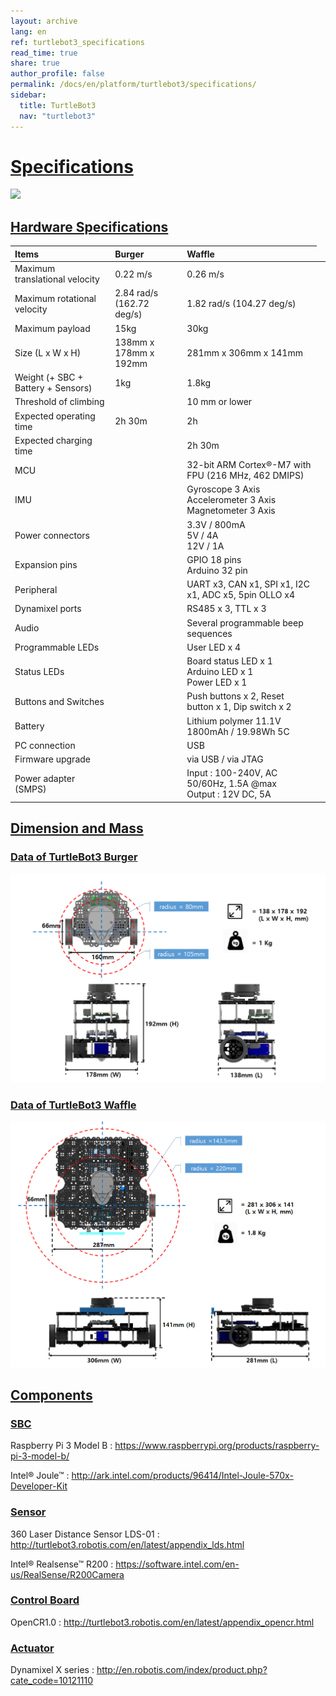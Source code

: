 ```yaml
---
layout: archive
lang: en
ref: turtlebot3_specifications
read_time: true
share: true
author_profile: false
permalink: /docs/en/platform/turtlebot3/specifications/
sidebar:
  title: TurtleBot3
  nav: "turtlebot3"
---
```


<div style="counter-reset: h1 2">
</div>

# [Specifications](#specifications)

![](/assets/images/platform/turtlebot3/hardware/turtlebot3_models.png)

## [Hardware Specifications](#hardware-specifications)

| Items                              | Burger                    | Waffle                    |
|:-----------------------------------|:--------------------------|:--------------------------|
| Maximum translational velocity     | 0.22 m/s                  | 0.26 m/s                  |
| Maximum rotational velocity        | 2.84 rad/s (162.72 deg/s) | 1.82 rad/s (104.27 deg/s) |
| Maximum payload                    | 15kg                      | 30kg                      |
| Size (L x W x H)                   | 138mm x 178mm x 192mm     | 281mm x 306mm x 141mm     |
| Weight (+ SBC + Battery + Sensors) | 1kg                       | 1.8kg                     |
| Threshold of climbing             |<td colspan=2> 10 mm or lower                       </td>|
| Expected operating time            | 2h 30m                    | 2h                        |
| Expected charging time            | <td colspan=2> 2h 30m                               </td>|
| MCU                               | <td colspan=2> 32-bit ARM Cortex®-M7 with FPU (216 MHz, 462 DMIPS)</td>|
| IMU                               | <td colspan=2> Gyroscope 3 Axis<br />Accelerometer 3 Axis<br />Magnetometer 3 Axis</td>|
| Power connectors                  | <td colspan=2> 3.3V / 800mA<br />5V / 4A<br />12V / 1A</td>|
| Expansion pins                    | <td colspan=2> GPIO 18 pins<br />Arduino 32 pin</td>|
| Peripheral                        | <td colspan=2> UART x3, CAN x1, SPI x1, I2C x1, ADC x5, 5pin OLLO x4</td>|
| Dynamixel ports                   | <td colspan=2> RS485 x 3, TTL x 3</td>|
| Audio                             | <td colspan=2> Several programmable beep sequences</td>|
| Programmable LEDs                 | <td colspan=2> User LED x 4</td>|
| Status LEDs                       | <td colspan=2> Board status LED x 1<br />Arduino LED x 1<br />Power LED x 1</td>|
| Buttons and Switches              | <td colspan=2> Push buttons x 2, Reset button x 1, Dip switch x 2</td>|
| Battery                           |<td colspan=2> Lithium polymer 11.1V 1800mAh / 19.98Wh 5C</td>|
| PC connection                     |<td colspan=2> USB</td>|
| Firmware upgrade                  |<td colspan=2> via USB / via JTAG</td>|
| Power adapter (SMPS)              |<td colspan=2> Input : 100-240V, AC 50/60Hz, 1.5A @max<br />Output : 12V DC, 5A</td>|

## [Dimension and Mass](#dimension-and-mass)

### [Data of TurtleBot3 Burger](#data-of-turtlebot3-burger)

![](/assets/images/platform/turtlebot3/hardware_setup/turtlebot3_dimension1.png)

### [Data of TurtleBot3 Waffle](#data-of-turtlebot3-waffle)

![](/assets/images/platform/turtlebot3/hardware_setup/turtlebot3_dimension2.png)

## [Components](#components)

### [SBC](#sbc)

Raspberry Pi 3 Model B : https://www.raspberrypi.org/products/raspberry-pi-3-model-b/

Intel® Joule™ : http://ark.intel.com/products/96414/Intel-Joule-570x-Developer-Kit

### [Sensor](#sensor)

360 Laser Distance Sensor LDS-01 : http://turtlebot3.robotis.com/en/latest/appendix_lds.html

Intel® Realsense™ R200 : https://software.intel.com/en-us/RealSense/R200Camera

### [Control Board](#control-board)

OpenCR1.0 : http://turtlebot3.robotis.com/en/latest/appendix_opencr.html

### [Actuator](#actuator)

Dynamixel X series : http://en.robotis.com/index/product.php?cate_code=10121110
